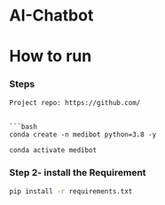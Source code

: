 # AI-Chatbot
# How to run
### Steps

```bash
Project repo: https://github.com/
```
```

```bash
conda create -n medibot python=3.8 -y
```

```bash
conda activate medibot
```

### Step 2- install the Requirement
```bash
pip install -r requirements.txt
```
